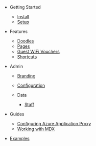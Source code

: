 - Getting Started

  - [Install](/getting-started/install)
  - [Setup](/getting-started/setup)

- Features

  - [Doodles](/features/doodles)
  - [Pages](/features/pages)
  - [Guest WiFi Vouchers](/features/guest-wifi-vouchers)
  - [Shortcuts](/features/shortcuts)

- Admin

  - [Branding](/admin/branding.md)
  - [Configuration](/admin/configuration)

  - Data

    - [Staff](/data/staff)

- Guides

  - [Configuring Azure Application Proxy](/guides/configuring-aap)
  - [Working with MDX](/guides/working-with-mdx)

- [Examples](/examples)
